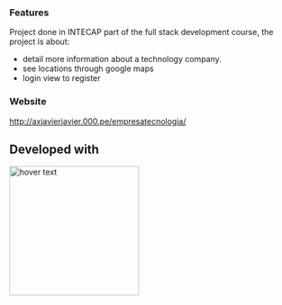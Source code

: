 ### Features
Project done in INTECAP part of the full stack development course, the project is about:
- detail more information about a technology company.
- see locations through google maps
- login view to register

### Website

http://axjavierjavier.000.pe/empresatecnologia/

## Developed with
<p>
        <img src="https://i0.wp.com/css-tricks.com/wp-content/uploads/2021/01/html5-css3.jpg?resize=498%2C249&ssl=1" width="230" title="hover text">
</p>
